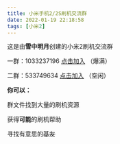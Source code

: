 ```yaml
---
title: 小米手机2/2S刷机交流群
date: 2022-01-19 22:18:58
tags: [小米2]
---
```



<!-- wp:paragraph -->
<p>这是由<strong>雪中明月</strong>创建的小米2刷机交流群</p>
<!-- /wp:paragraph -->

<!-- wp:paragraph -->
<p>一群：1033237196  <a rel="noreferrer noopener" href="//jq.qq.com/?_wv=1027&amp;k=3uVRh9UP" data-type="URL" data-id="tps://jq.qq.com/?_wv=1027&amp;k=3uVRh9UP" target="_blank">点击加入</a>  （爆满）</p>
<!-- /wp:paragraph -->

<!-- wp:paragraph -->
<p>二群：533749634    <a rel="noreferrer noopener" href="https://jq.qq.com/?_wv=1027&amp;k=LXx8vpIM" data-type="URL" data-id="https://jq.qq.com/?_wv=1027&amp;k=LXx8vpIM" target="_blank">点击加入</a>  （空闲）</p>
<!-- /wp:paragraph -->

<!-- wp:paragraph -->
<p></p>
<!-- /wp:paragraph -->

<!-- wp:paragraph -->
<p><strong>你可以：</strong></p>
<!-- /wp:paragraph -->

<!-- wp:paragraph -->
<p>群文件找到大量的刷机资源</p>
<!-- /wp:paragraph -->

<!-- wp:paragraph -->
<p>获得<strong>可能</strong>的刷机帮助</p>
<!-- /wp:paragraph -->

<!-- wp:paragraph -->
<p>寻找有意思的<s>基友</s></p>
<!-- /wp:paragraph -->
